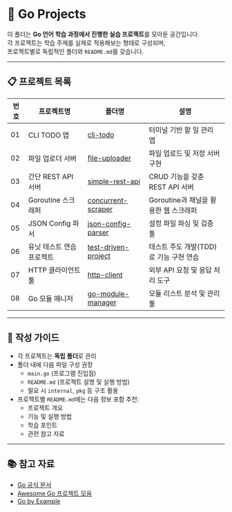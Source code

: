 # 🚀 Go Projects

이 폴더는 **Go 언어 학습 과정에서 진행한 실습 프로젝트**를 모아둔 공간입니다.  
각 프로젝트는 학습 주제를 실제로 적용해보는 형태로 구성되며,  
프로젝트별로 독립적인 폴더와 `README.md`를 갖습니다.

---

## 📋 프로젝트 목록

| 번호 | 프로젝트명 | 폴더명 | 설명 |
|---|---|---|---|
| 01 | CLI TODO 앱 | [cli-todo](./cli-todo) | 터미널 기반 할 일 관리 앱 |
| 02 | 파일 업로더 서버 | [file-uploader](./file-uploader) | 파일 업로드 및 저장 서버 구현 |
| 03 | 간단 REST API 서버 | [simple-rest-api](./simple-rest-api) | CRUD 기능을 갖춘 REST API 서버 |
| 04 | Goroutine 스크래퍼 | [concurrent-scraper](./concurrent-scraper) | Goroutine과 채널을 활용한 웹 스크래퍼 |
| 05 | JSON Config 파서 | [json-config-parser](./json-config-parser) | 설정 파일 파싱 및 검증 툴 |
| 06 | 유닛 테스트 연습 프로젝트 | [test-driven-project](./test-driven-project) | 테스트 주도 개발(TDD)로 기능 구현 연습 |
| 07 | HTTP 클라이언트 툴 | [http-client](./http-client) | 외부 API 요청 및 응답 처리 도구 |
| 08 | Go 모듈 매니저 | [go-module-manager](./go-module-manager) | 모듈 리스트 분석 및 관리 툴 |

---

## 📑 작성 가이드
- 각 프로젝트는 **독립 폴더**로 관리
- 폴더 내에 다음 파일 구성 권장
    - `main.go` (프로그램 진입점)
    - `README.md` (프로젝트 설명 및 실행 방법)
    - 필요 시 `internal`, `pkg` 등 구조 활용
- 프로젝트별 `README.md`에는 다음 정보 포함 추천:
    - 프로젝트 개요
    - 기능 및 실행 방법
    - 학습 포인트
    - 관련 참고 자료

---

## 📚 참고 자료
- [Go 공식 문서](https://go.dev/doc/)
- [Awesome Go 프로젝트 모음](https://github.com/avelino/awesome-go)
- [Go by Example](https://gobyexample.com/)

